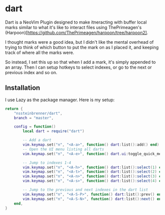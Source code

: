 # dart

Dart is a NeoVim Plugin designed to make itneracting with buffer local marks similar to what it's like to interact files using ThePrimeagen's (Harpoon)[https://github.com/ThePrimeagen/harpoon/tree/harpoon2].

I thought marks were a good idea, but I didn't like the mental overhead of trying to think of which button to put the mark on as I placed it, and keeping track of where all the marks were.

So instead, I set this up so that when I add a mark, it's simply appended to an array. Then I can setup hotkeys to select indexes, or go to the next or previous index and so on.

## Installation

I use Lazy as the package manager. Here is my setup:
```lua
return {
    "nssteinbrenner/dart",
    branch = "master",

    config = function()
        local dart = require("dart")

        -- Add a dart
        vim.keymap.set("n", "<A-a>", function() dart:list():add() end)
        -- Open the UI menu listing all darts
        vim.keymap.set("n", "<A-e>", function() dart.ui:toggle_quick_menu(dart:list()) end)

        -- Jump to indexes 1-4
        vim.keymap.set("n", "<A-h>", function() dart:list():select(1) end)
        vim.keymap.set("n", "<A-t>", function() dart:list():select(2) end)
        vim.keymap.set("n", "<A-n>", function() dart:list():select(3) end)
        vim.keymap.set("n", "<A-s>", function() dart:list():select(4) end)

        -- Jump to the previous and next indexes in the dart list
        vim.keymap.set("n", "<A-S-P>", function() dart:list():prev() end)
        vim.keymap.set("n", "<A-S-N>", function() dart:list():next() end)
    end,
}
```
